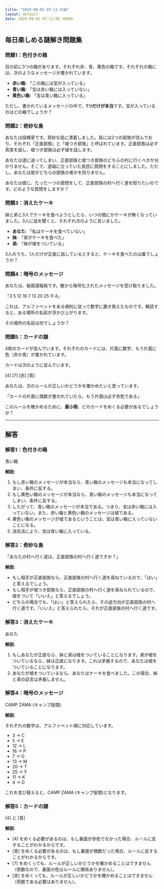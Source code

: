 ```yaml
---
title: "2025-09-02 07:11 の謎"
layout: default
date: 2025-09-02 07:11:00 +0900
---
```

## 毎日楽しめる謎解き問題集

### 問題1：色付きの箱

目の前に3つの箱があります。それぞれ赤、青、黄色の箱です。それぞれの箱には、次のようなメッセージが書かれています。

*   **赤い箱:** 「この箱には宝が入っている」
*   **青い箱:** 「宝は赤い箱には入っていない」
*   **黄色い箱:** 「宝は青い箱に入っている」

ただし、書かれているメッセージの中で、**1つだけが本当**です。宝が入っているのはどの箱でしょうか？

### 問題2：奇妙な島

あなたは探検家です。奇妙な島に漂着しました。島には2つの部族が住んでおり、それぞれ「正直部族」と「嘘つき部族」と呼ばれています。正直部族は必ず真実を話し、嘘つき部族は必ず嘘を話します。

あなたは道に迷ってしまい、正直部族と嘘つき部族のどちらの村に行くべきか分かりません。そこで、道端に立っていた島民に質問をすることにしました。ただし、あなたは彼がどちらの部族の者かを知りません。

あなたは彼に、たった一つの質問をして、正直部族の村へ行く道を知りたいのです。どのような質問をしますか？

### 問題3：消えたケーキ

妹と弟と3人でケーキを食べようとしたら、いつの間にかケーキが無くなっていました。3人に話を聞くと、それぞれ次のように言いました。

*   **あなた:** 「私はケーキを食べていない」
*   **妹:** 「弟がケーキを食べた」
*   **弟:** 「妹が嘘をついている」

3人のうち、1人だけが正直に話しているとすると、ケーキを食べたのは誰でしょうか？

### 問題4：暗号のメッセージ

あなたは、秘密諜報員です。敵から暗号化されたメッセージを受け取りました。

「3 5 12 16 7 13 20 25 11 4」

これは、アルファベットをある規則に従って数字に置き換えたものです。解読すると、ある場所の名前が浮かび上がります。

その場所の名前は何でしょうか？

### 問題5：カードの謎

4枚のカードが並んでいます。それぞれのカードには、片面に数字、もう片面に色（赤か青）が書かれています。

カードは次のように並んでいます。

[4] [7] [赤] [青]

あなたは、次のルールが正しいかどうかを確かめたいと思っています。

「カードの片面に偶数が書かれていたら、もう片面は必ず赤色である」

このルールを確かめるために、**最小限**、どのカードをめくる必要があるでしょうか？

---

## 解答

### 解答1：色付きの箱

青い箱

**解説:**

1.  もし赤い箱のメッセージが本当なら、青い箱のメッセージも本当になってしまい、条件に反する。
2.  もし黄色い箱のメッセージが本当なら、青い箱のメッセージも本当になってしまい、条件に反する。
3.  したがって、青い箱のメッセージが本当である。つまり、宝は赤い箱には入っていない。また、赤い箱と黄色い箱のメッセージは嘘である。
4.  黄色い箱のメッセージが嘘であるということは、宝は青い箱に入っていないことになる。
5.  消去法により、宝は青い箱に入っている。

### 解答2：奇妙な島

「あなたの村へ行く道は、正直部族の村へ行く道ですか？」

**解説:**

*   もし相手が正直部族なら、正直部族の村へ行く道を尋ねているので、「はい」と答えるでしょう。
*   もし相手が嘘つき部族なら、正直部族の村へ行く道を尋ねられているので、嘘をついて「いいえ」と答えるでしょう。
*   どちらの場合でも、「はい」と答えられたら、その逆方向が正直部族の村へ行く道です。「いいえ」と答えられたら、それが正直部族の村へ行く道です。

### 解答3：消えたケーキ

あなた

**解説:**

1.  もしあなたが正直なら、妹と弟は嘘をついていることになります。弟が嘘をついているなら、妹は正直になります。これは矛盾するので、あなたは嘘をついていることになります。
2.  あなたが嘘をついているなら、あなたはケーキを食べました。この場合、妹と弟の証言は矛盾しません。

### 解答4：暗号のメッセージ

CAMP ZAMA (キャンプ座間)

**解説:**

それぞれの数字は、アルファベット順に対応しています。

*   3 -> C
*   5 -> E
*   12 -> L
*   16 -> P
*   7 -> G
*   13 -> M
*   20 -> T
*   25 -> Y
*   11 -> K
*   4 -> D

これを並び替えると、CAMP ZAMA (キャンプ座間)となります。

### 解答5：カードの謎

[4] と [青]

**解説:**

*   [4] をめくる必要があるのは、もし裏面が赤色でなかった場合、ルールに反することがわかるからです。
*   [青] をめくる必要があるのは、もし裏面が偶数だった場合、ルールに反することがわかるからです。
*   [7] をめくっても、ルールが正しいかどうかを確かめることはできません（奇数なので、裏面の色はルールに関係ありません）。
*   [赤] をめくっても、ルールが正しいかどうかを確かめることはできません（奇数である必要はありません）。
